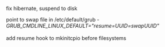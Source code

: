 fix hibernate, suspend to disk

point to swap file in /etc/default/grub - <i>GRUB_CMDLINE_LINUX_DEFAULT="resume=UUID=swapUUID"</i>
<br><br>add resume hook to mkinitcpio before filesystems

